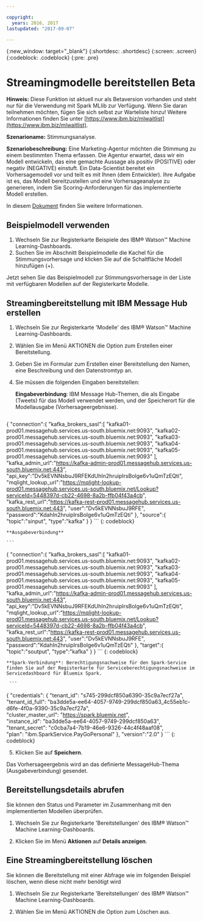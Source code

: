 ```yaml
---

copyright:
  years: 2016, 2017
lastupdated: "2017-09-07"

---
```


{:new_window: target="_blank"}
{:shortdesc: .shortdesc}
{:screen: .screen}
{:codeblock: .codeblock}
{:pre: .pre}

# Streamingmodelle bereitstellen <span class='tag--beta'>Beta</span>

**Hinweis:** Diese Funktion ist aktuell nur als Betaversion vorhanden und steht nur für die Verwendung mit Spark MLlib zur Verfügung. Wenn Sie daran teilnehmen möchten, fügen Sie sich selbst zur Warteliste hinzu! Weitere
Informationen finden Sie unter [https://www.ibm.biz/mlwaitlist](https://www.ibm.biz/mlwaitlist).

**Szenarioname:** Stimmungsanalyse.

**Szenariobeschreibung:** Eine Marketing-Agentur möchten die
Stimmung zu einem bestimmten Thema erfassen. Die Agentur erwartet, dass wir ein Modell entwickeln, das
eine gemachte Aussage als positiv (POSITIVE) oder
negativ (NEGATIVE) einstuft. Ein Data-Scientist bereitet ein
Vorhersagemodell vor und teilt es mit Ihnen (dem Entwickler). Ihre Aufgabe ist es, das Modell bereitzustellen und eine
Vorhersageanalyse zu generieren, indem Sie Scoring-Anforderungen für
das implementierte Modell erstellen.

In diesem [Dokument](https://github.com/pmservice/tweet-sentiment-prediction) finden Sie weitere Informationen.

## Beispielmodell verwenden

1. Wechseln Sie zur Registerkarte Beispiele des IBM® Watson™ Machine Learning-Dashboards.
2. Suchen Sie im Abschnitt Beispielmodelle die Kachel für die Stimmungsvorhersage
und klicken Sie auf die Schaltfläche Modell hinzufügen (+).

Jetzt sehen Sie das Beispielmodell zur Stimmungsvorhersage in der
Liste mit verfügbaren Modellen auf der Registerkarte Modelle.


## Streamingbereitstellung mit IBM Message Hub erstellen

1.  Wechseln Sie zur Registerkarte 'Modelle' des IBM® Watson™ Machine Learning-Dashboards. 
2.  Wählen Sie im Menü AKTIONEN die Option zum Erstellen einer Bereitstellung. 
3.  Geben Sie im Formular zum Erstellen einer Bereitstellung den Namen, eine Beschreibung und den Datenstromtyp an. 
4.  Sie müssen die folgenden Eingaben bereitstellen:

    **Eingabeverbindung**: IBM Message Hub-Themen, die als Eingabe (Tweets) für
das Modell verwendet werden, und der Speicherort für die
Modellausgabe (Vorhersageergebnisse). 

    ```
  {
     "connection":{
        "kafka_brokers_sasl":[
           "kafka01-prod01.messagehub.services.us-south.bluemix.net:9093",
         "kafka02-prod01.messagehub.services.us-south.bluemix.net:9093",
         "kafka03-prod01.messagehub.services.us-south.bluemix.net:9093",
         "kafka04-prod01.messagehub.services.us-south.bluemix.net:9093",
         "kafka05-prod01.messagehub.services.us-south.bluemix.net:9093"
        ],
      "kafka_admin_url":"https://kafka-admin-prod01.messagehub.services.us-south.bluemix.net:443",
      "api_key":"Dv5kEVNNsbuJ9RFEKdUhIn2hruipIrsBolge6v1uQmTzEQti",
      "mqlight_lookup_url":"https://mqlight-lookup-prod01.messagehub.services.us-south.bluemix.net/Lookup?serviceId=5448397d-cb22-4698-8a2b-ffb04f43a4cb",
      "kafka_rest_url":"https://kafka-rest-prod01.messagehub.services.us-south.bluemix.net:443",
      "user":"Dv5kEVNNsbuJ9RFE",
      "password":"KdahIn2hruipIrsBolge6v1uQmTzEQti"
     },
   "source":{
        "topic":"sinput",
         "type":"kafka"
      }
  }
    ```
    {: codeblock}

    **Ausgabeverbindung**

    ```
 {
    "connection":{
       "kafka_brokers_sasl":[
          "kafka01-prod01.messagehub.services.us-south.bluemix.net:9093",
         "kafka02-prod01.messagehub.services.us-south.bluemix.net:9093",
         "kafka03-prod01.messagehub.services.us-south.bluemix.net:9093",
         "kafka04-prod01.messagehub.services.us-south.bluemix.net:9093",
         "kafka05-prod01.messagehub.services.us-south.bluemix.net:9093"
       ],
      "kafka_admin_url":"https://kafka-admin-prod01.messagehub.services.us-south.bluemix.net:443",
      "api_key":"Dv5kEVNNsbuJ9RFEKdUhIn2hruipIrsBolge6v1uQmTzEQti",
      "mqlight_lookup_url":"https://mqlight-lookup-prod01.messagehub.services.us-south.bluemix.net/Lookup?serviceId=5448397d-cb22-4698-8a2b-ffb04f43a4cb",
      "kafka_rest_url":"https://kafka-rest-prod01.messagehub.services.us-south.bluemix.net:443",
      "user":"Dv5kEVNNsbuJ9RFE",
      "password":"KdahIn2hruipIrsBolge6v1uQmTzEQti"
    },
   "target":{
       "topic":"soutput",
         "type":"kafka"
      }
 }
    ```
    {: codeblock}

    **Spark-Verbindung**: Berechtigungsnachweise für den Spark-Service finden Sie auf der Registerkarte für Serviceberechtigungsnachweise im Servicedashboard für Bluemix Spark.

     ```
{
     "credentials": {
       "tenant_id": "s745-299dcf850a6390-35c9a7ecf27a",  
      "tenant_id_full": "ba3dde5a-ee64-4057-9749-299dcf850a63_4c55eb1c-d6fe-4f0a-9390-35c9a7ecf27a",  
      "cluster_master_url": "https://spark.bluemix.net",  
      "instance_id": "ba3dde5a-ee64-4057-9749-299dcf850a63",  
      "tenant_secret": "c0cba7a4-7b19-46e6-9326-44c4f48aaf08",  
      "plan": "ibm.SparkService.PayGoPersonal"
     },
         "version":"2.0"
}
     ```
     {: codeblock}

5. Klicken Sie auf **Speichern**.

Das Vorhersageergebnis wird an das definierte MessageHub-Thema (Ausgabeverbindung) gesendet.

## Bereitstellungsdetails abrufen

Sie können den Status und Parameter im Zusammenhang mit den implementierten Modellen überprüfen.

1. Wechseln Sie zur Registerkarte 'Bereitstellungen' des IBM® Watson™ Machine Learning-Dashboards.


2. Klicken Sie im Menü **Aktionen** auf **Details anzeigen**.

## Eine Streamingbereitstellung löschen

Sie können die Bereitstellung mit einer Abfrage wie im folgenden Beispiel
löschen, wenn diese nicht mehr benötigt wird

1. Wechseln Sie zur Registerkarte 'Bereitstellungen' des IBM® Watson™ Machine Learning-Dashboards.


2. Wählen Sie im Menü AKTIONEN die Option zum Löschen aus.

